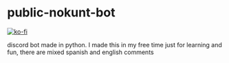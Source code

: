 # public-nokunt-bot

[![ko-fi](https://ko-fi.com/img/githubbutton_sm.svg)](https://ko-fi.com/O4O4LPJI)


discord bot made in python. I made this in my free time just for learning and fun, there are mixed spanish and english comments 
